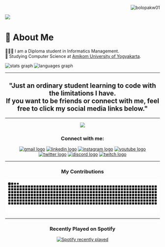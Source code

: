 <p align="right">
  <img src="https://komarev.com/ghpvc/?username=bolopakw01&label=Profile%20views&color=0e75b6&style=flat" alt="bolopakw01" />
</p>

<img src="https://readme-typing-svg.herokuapp.com/?font=Montserrat&size=40&weight=700&width=700&height=70&duration=2000&lines=Hi+There!+👋;I'm+Bolopa+Kakungnge+Walinono!;&left=true&vCenter=true&pause=4000" />

# 💫 About Me
👩🏻‍💻 I am a Diploma student in Informatics Management.<br/>
🏫 Studying Computer Science at [Amikom University of Yogyakarta](https://www.amikom.ac.id).<br/>

<div align="left">
  <img src="https://github-readme-stats.vercel.app/api?username=bolopakw01&hide_title=false&hide_rank=false&show_icons=true&include_all_commits=true&count_private=true&disable_animations=false&theme=tokyonight&locale=en&hide_border=true&order=1" height="150" alt="stats graph" />
  
  <img src="https://github-readme-stats.vercel.app/api/top-langs?username=bolopakw01&locale=en&hide_title=false&layout=compact&card_width=320&langs_count=12&theme=tokyonight&hide_border=true&order=2" height="150" alt="languages graph" />
</div>

<hr>

<h2 align="center">"Just an ordinary student learning to code with the limitations I have. <br>
If you want to be friends or connect with me, feel free to click my social media links below."</h2>

<hr>

<div align="center">
  <img height="200" src="https://media3.giphy.com/media/v1.Y2lkPTc5MGI3NjExdmU0azkzNWVjaGtqMjBtazl6Nnhyc2lnYzd5ZHY2bDdubnA2OGJrMiZlcD12MV9pbnRlcm5hbF9naWZfYnlfaWQmY3Q9Zw/9Y1wF3wx1Dex8w9wxL/giphy.gif"  />
</div>

<h3 align="center">Connect with me:</h3>
<p align="center">
  <a href="mailto:bolopakw01@gmail.com" target="_blank"><img src="https://img.shields.io/static/v1?message=Gmail&logo=gmail&label=&color=D14836&logoColor=white&labelColor=&style=for-the-badge" height="30" alt="gmail logo" /></a>
  <a href="https://www.linkedin.com/in/bolopakw01/" target="_blank"><img src="https://img.shields.io/static/v1?message=LinkedIn&logo=linkedin&label=&color=0077B5&logoColor=white&labelColor=&style=for-the-badge" height="30" alt="linkedin logo" /></a>
  <a href="https://www.instagram.com/bolopa_k.w/" target="_blank"><img src="https://img.shields.io/static/v1?message=Instagram&logo=instagram&label=&color=E4405F&logoColor=white&labelColor=&style=for-the-badge" height="30" alt="instagram logo" /></a>
  <a href="https://www.youtube.com/" target="_blank"><img src="https://img.shields.io/static/v1?message=Youtube&logo=youtube&label=&color=FF0000&logoColor=white&labelColor=&style=for-the-badge" height="30" alt="youtube logo" /></a>
  <a href="https://x.com/Bolopa_KW" target="_blank"><img src="https://img.shields.io/static/v1?message=X&logo=x&label=&color=000000&logoColor=white&labelColor=&style=for-the-badge" height="30" alt="twitter logo" /></a>
  <a href="https://discordapp.com/users/1230223256737419305" target="_blank"><img src="https://img.shields.io/static/v1?message=Discord&logo=discord&label=&color=7289DA&logoColor=white&labelColor=&style=for-the-badge" height="30" alt="discord logo" /></a>
  <a href="https://www.twitch.tv/bolopakw01" target="_blank"><img src="https://img.shields.io/static/v1?message=Twitch&logo=twitch&label=&color=9146FF&logoColor=white&labelColor=&style=for-the-badge" height="30" alt="twitch logo" /></a>
</p>

<hr>

<h3 align="center">My Contributions</h3>

<div align="center">
  <picture>
    <source media="(prefers-color-scheme: dark)" srcset="https://raw.githubusercontent.com/bolopakw01/bolopakw01/output/github-contribution-grid-snake-dark.svg">
    <source media="(prefers-color-scheme: light)" srcset="https://raw.githubusercontent.com/bolopakw01/bolopakw01/output/github-contribution-grid-snake.svg">
    <img alt="Snake animation" src="https://raw.githubusercontent.com/bolopakw01/bolopakw01/output/github-contribution-grid-snake.svg">
  </picture>
</div>

<!-- <div align="center">
  <picture>
    <source media="(prefers-color-scheme: dark)" srcset="https://raw.githubusercontent.com/bolopakw01/bolopakw01/output/pacman-contribution-graph-dark.svg">
    <source media="(prefers-color-scheme: light)" srcset="https://raw.githubusercontent.com/bolopakw01/bolopakw01/output/pacman-contribution-graph.svg">
    <img alt="pacman contribution graph" src="https://raw.githubusercontent.com/bolopakw01/bolopakw01/output/pacman-contribution-graph.svg">
  </picture>
</div> -->

<hr>

<h3 align="center">Recently Played on Spotify</h3>
<div align="center">
  <a href="https://open.spotify.com/user/21ev2l4a35xzc5o5563opjehi" target="_blank">
    <img src="https://spotify-recently-played-readme.vercel.app/api?user=21ev2l4a35xzc5o5563opjehi&count=10&unique=true&theme=tokyonight" alt="Spotify recently played" />
  </a>
</div>

